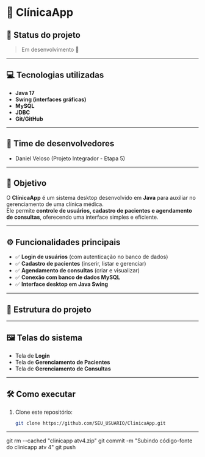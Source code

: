 # 🏥 ClínicaApp

## 📌 Status do projeto
> Em desenvolvimento 🚧  

---

## 💻 Tecnologias utilizadas
- **Java 17**
- **Swing (interfaces gráficas)**
- **MySQL**
- **JDBC**
- **Git/GitHub**

---

## 👥 Time de desenvolvedores
- Daniel Veloso (Projeto Integrador - Etapa 5)

---

## 🎯 Objetivo
O **ClínicaApp** é um sistema desktop desenvolvido em **Java** para auxiliar no gerenciamento de uma clínica médica.  
Ele permite **controle de usuários, cadastro de pacientes e agendamento de consultas**, oferecendo uma interface simples e eficiente.

---

## ⚙️ Funcionalidades principais
- ✅ **Login de usuários** (com autenticação no banco de dados)  
- ✅ **Cadastro de pacientes** (inserir, listar e gerenciar)  
- ✅ **Agendamento de consultas** (criar e visualizar)  
- ✅ **Conexão com banco de dados MySQL**  
- ✅ **Interface desktop em Java Swing**

---

## 📂 Estrutura do projeto

---

## 🖼️ Telas do sistema
- Tela de **Login**  
- Tela de **Gerenciamento de Pacientes**  
- Tela de **Gerenciamento de Consultas**  

---

## 🛠️ Como executar
1. Clone este repositório:
   ```bash
   git clone https://github.com/SEU_USUARIO/ClinicaApp.git
   
---

git rm --cached "clinicapp atv4.zip"
git commit -m "Subindo código-fonte do clinicapp atv 4"
git push



